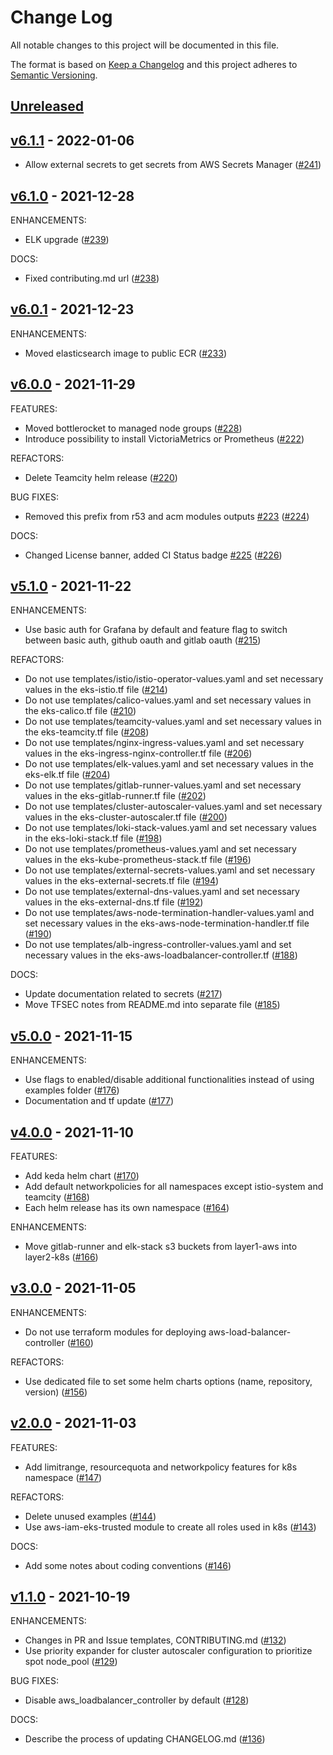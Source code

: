 # Change Log

All notable changes to this project will be documented in this file.

The format is based on [Keep a Changelog](http://keepachangelog.com/) and this
project adheres to [Semantic Versioning](http://semver.org/).

<a name="unreleased"></a>
## [Unreleased]





<a name="v6.1.1"></a>
## [v6.1.1] - 2022-01-06

- Allow external secrets to get secrets from AWS Secrets Manager ([#241](https://github.com/maddevsio/aws-eks-base/issues/241))




<a name="v6.1.0"></a>
## [v6.1.0] - 2021-12-28
ENHANCEMENTS:
- ELK upgrade ([#239](https://github.com/maddevsio/aws-eks-base/issues/239))

DOCS:
- Fixed contributing.md url ([#238](https://github.com/maddevsio/aws-eks-base/issues/238))




<a name="v6.0.1"></a>
## [v6.0.1] - 2021-12-23
ENHANCEMENTS:
- Moved elasticsearch image to public ECR ([#233](https://github.com/maddevsio/aws-eks-base/issues/233))




<a name="v6.0.0"></a>
## [v6.0.0] - 2021-11-29
FEATURES:
- Moved bottlerocket to managed node groups ([#228](https://github.com/maddevsio/aws-eks-base/issues/228))
- Introduce possibility to install VictoriaMetrics or Prometheus ([#222](https://github.com/maddevsio/aws-eks-base/issues/222))

REFACTORS:
- Delete Teamcity helm release ([#220](https://github.com/maddevsio/aws-eks-base/issues/220))

BUG FIXES:
- Removed this prefix from r53 and acm modules outputs [#223](https://github.com/maddevsio/aws-eks-base/issues/223) ([#224](https://github.com/maddevsio/aws-eks-base/issues/224))

DOCS:
- Changed License banner, added CI Status badge [#225](https://github.com/maddevsio/aws-eks-base/issues/225) ([#226](https://github.com/maddevsio/aws-eks-base/issues/226))




<a name="v5.1.0"></a>
## [v5.1.0] - 2021-11-22
ENHANCEMENTS:
- Use basic auth for Grafana by default and feature flag to switch between basic auth, github oauth and gitlab oauth ([#215](https://github.com/maddevsio/aws-eks-base/issues/215))

REFACTORS:
- Do not use templates/istio/istio-operator-values.yaml and set necessary values in the eks-istio.tf file ([#214](https://github.com/maddevsio/aws-eks-base/issues/214))
- Do not use templates/calico-values.yaml and set necessary values in the eks-calico.tf file ([#210](https://github.com/maddevsio/aws-eks-base/issues/210))
- Do not use templates/teamcity-values.yaml and set necessary values in the eks-teamcity.tf file ([#208](https://github.com/maddevsio/aws-eks-base/issues/208))
- Do not use templates/nginx-ingress-values.yaml and set necessary values in the eks-ingress-nginx-controller.tf file ([#206](https://github.com/maddevsio/aws-eks-base/issues/206))
- Do not use templates/elk-values.yaml and set necessary values in the eks-elk.tf file ([#204](https://github.com/maddevsio/aws-eks-base/issues/204))
- Do not use templates/gitlab-runner-values.yaml and set necessary values in the eks-gitlab-runner.tf file ([#202](https://github.com/maddevsio/aws-eks-base/issues/202))
- Do not use templates/cluster-autoscaler-values.yaml and set necessary values in the eks-cluster-autoscaler.tf file ([#200](https://github.com/maddevsio/aws-eks-base/issues/200))
- Do not use templates/loki-stack-values.yaml and set necessary values in the eks-loki-stack.tf file ([#198](https://github.com/maddevsio/aws-eks-base/issues/198))
- Do not use templates/prometheus-values.yaml and set necessary values in the eks-kube-prometheus-stack.tf file ([#196](https://github.com/maddevsio/aws-eks-base/issues/196))
- Do not use templates/external-secrets-values.yaml and set necessary values in the eks-external-secrets.tf file ([#194](https://github.com/maddevsio/aws-eks-base/issues/194))
- Do not use templates/external-dns-values.yaml and set necessary values in the eks-external-dns.tf file ([#192](https://github.com/maddevsio/aws-eks-base/issues/192))
- Do not use templates/aws-node-termination-handler-values.yaml and set necessary values in the eks-aws-node-termination-handler.tf file ([#190](https://github.com/maddevsio/aws-eks-base/issues/190))
- Do not use templates/alb-ingress-controller-values.yaml and set necessary values in the eks-aws-loadbalancer-controller.tf ([#188](https://github.com/maddevsio/aws-eks-base/issues/188))

DOCS:
- Update documentation related to secrets ([#217](https://github.com/maddevsio/aws-eks-base/issues/217))
- Move TFSEC notes from README.md into separate file ([#185](https://github.com/maddevsio/aws-eks-base/issues/185))




<a name="v5.0.0"></a>
## [v5.0.0] - 2021-11-15
ENHANCEMENTS:
- Use flags to enabled/disable additional functionalities instead of using examples folder ([#176](https://github.com/maddevsio/aws-eks-base/issues/176))
- Documentation and tf update ([#177](https://github.com/maddevsio/aws-eks-base/issues/177))




<a name="v4.0.0"></a>
## [v4.0.0] - 2021-11-10
FEATURES:
- Add keda helm chart ([#170](https://github.com/maddevsio/aws-eks-base/issues/170))
- Add default networkpolicies for all namespaces except istio-system and teamcity ([#168](https://github.com/maddevsio/aws-eks-base/issues/168))
- Each helm release has its own namespace ([#164](https://github.com/maddevsio/aws-eks-base/issues/164))

ENHANCEMENTS:
- Move gitlab-runner and elk-stack s3 buckets from layer1-aws into layer2-k8s ([#166](https://github.com/maddevsio/aws-eks-base/issues/166))




<a name="v3.0.0"></a>
## [v3.0.0] - 2021-11-05
ENHANCEMENTS:
- Do not use terraform modules for deploying aws-load-balancer-controller ([#160](https://github.com/maddevsio/aws-eks-base/issues/160))

REFACTORS:
- Use dedicated file to set some helm charts options (name, repository, version) ([#156](https://github.com/maddevsio/aws-eks-base/issues/156))




<a name="v2.0.0"></a>
## [v2.0.0] - 2021-11-03
FEATURES:
- Add limitrange, resourcequota and networkpolicy features for k8s namespace ([#147](https://github.com/maddevsio/aws-eks-base/issues/147))

REFACTORS:
- Delete unused examples ([#144](https://github.com/maddevsio/aws-eks-base/issues/144))
- Use aws-iam-eks-trusted module to create all roles used in k8s ([#143](https://github.com/maddevsio/aws-eks-base/issues/143))

DOCS:
- Add some notes about coding conventions ([#146](https://github.com/maddevsio/aws-eks-base/issues/146))




<a name="v1.1.0"></a>
## [v1.1.0] - 2021-10-19
ENHANCEMENTS:
- Changes in PR and Issue templates, CONTRIBUTING.md ([#132](https://github.com/maddevsio/aws-eks-base/issues/132))
- Use priority expander for cluster autoscaler configuration to prioritize spot node_pool ([#129](https://github.com/maddevsio/aws-eks-base/issues/129))

BUG FIXES:
- Disable aws_loadbalancer_controller by default ([#128](https://github.com/maddevsio/aws-eks-base/issues/128))

DOCS:
- Describe the process of updating CHANGELOG.md ([#136](https://github.com/maddevsio/aws-eks-base/issues/136))



[Unreleased]: https://github.com/maddevsio/aws-eks-base/compare/v6.1.1...HEAD
[v6.1.1]: https://github.com/maddevsio/aws-eks-base/compare/v6.1.0...v6.1.1
[v6.1.0]: https://github.com/maddevsio/aws-eks-base/compare/v6.0.1...v6.1.0
[v6.0.1]: https://github.com/maddevsio/aws-eks-base/compare/v6.0.0...v6.0.1
[v6.0.0]: https://github.com/maddevsio/aws-eks-base/compare/v5.1.0...v6.0.0
[v5.1.0]: https://github.com/maddevsio/aws-eks-base/compare/v5.0.0...v5.1.0
[v5.0.0]: https://github.com/maddevsio/aws-eks-base/compare/v4.0.0...v5.0.0
[v4.0.0]: https://github.com/maddevsio/aws-eks-base/compare/v3.0.0...v4.0.0
[v3.0.0]: https://github.com/maddevsio/aws-eks-base/compare/v2.0.0...v3.0.0
[v2.0.0]: https://github.com/maddevsio/aws-eks-base/compare/v1.1.0...v2.0.0
[v1.1.0]: https://github.com/maddevsio/aws-eks-base/compare/v1.0.0...v1.1.0
